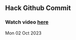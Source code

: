 
 ## Hack Github Commit 
 ### Watch video <a href="https://www.youtube.com">here</a> 
 Mon 02 Oct 2023 
